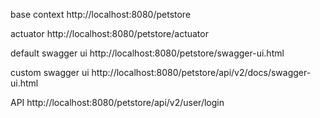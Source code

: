 base context
http://localhost:8080/petstore

actuator
http://localhost:8080/petstore/actuator

default swagger ui
http://localhost:8080/petstore/swagger-ui.html

custom swagger ui
http://localhost:8080/petstore/api/v2/docs/swagger-ui.html

API
http://localhost:8080/petstore/api/v2/user/login
